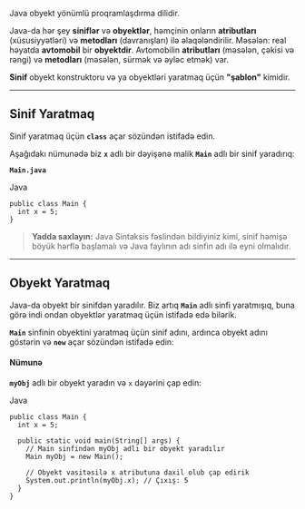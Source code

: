 
Java obyekt yönümlü proqramlaşdırma dilidir.

Java-da hər şey **siniflər** və **obyektlər**, həmçinin onların **atributları** (xüsusiyyətləri) və **metodları** (davranışları) ilə əlaqələndirilir. Məsələn: real həyatda **avtomobil** bir **obyektdir**. Avtomobilin **atributları** (məsələn, çəkisi və rəngi) və **metodları** (məsələn, sürmək və əyləc etmək) var.

**Sinif** obyekt konstruktoru və ya obyektləri yaratmaq üçün **"şablon"** kimidir.

---

## Sinif Yaratmaq

Sinif yaratmaq üçün **`class`** açar sözündən istifadə edin.

Aşağıdakı nümunədə biz **`x`** adlı bir dəyişənə malik **`Main`** adlı bir sinif yaradırıq:

**`Main.java`**

Java

```
public class Main {
  int x = 5;
}
```

> **Yadda saxlayın:** Java Sintaksis fəslindən bildiyiniz kimi, sinif həmişə böyük hərflə başlamalı və Java faylının adı sinfin adı ilə eyni olmalıdır.

---

## Obyekt Yaratmaq

Java-da obyekt bir sinifdən yaradılır. Biz artıq **`Main`** adlı sinfi yaratmışıq, buna görə indi ondan obyektlər yaratmaq üçün istifadə edə bilərik.

**`Main`** sinfinin obyektini yaratmaq üçün sinif adını, ardınca obyekt adını göstərin və **`new`** açar sözündən istifadə edin:

#### Nümunə

**`myObj`** adlı bir obyekt yaradın və `x` dəyərini çap edin:

Java

```
public class Main {
  int x = 5;

  public static void main(String[] args) {
    // Main sinfindən myObj adlı bir obyekt yaradılır
    Main myObj = new Main();
    
    // Obyekt vasitəsilə x atributuna daxil olub çap edirik
    System.out.println(myObj.x); // Çıxış: 5
  }
}
```